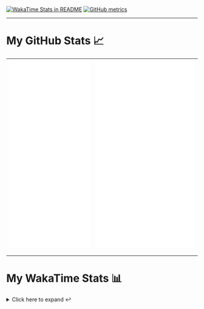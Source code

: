 [![WakaTime Stats in README](https://github.com/LOsioChico/LOsioChico/actions/workflows/waka.yml/badge.svg)](https://github.com/LOsioChico/LOsioChico/actions/workflows/waka.yml) [![GitHub metrics](https://github.com/LOsioChico/LOsioChico/actions/workflows/metrics.yml/badge.svg)](https://github.com/LOsioChico/LOsioChico/actions/workflows/metrics.yml)

---

# My GitHub Stats 📈

| ![](./assets/metrics.svg) | ![](./assets/metrics2.svg) |
| ------------------------- | -------------------------- |

---

# My WakaTime Stats 📊

<details>
<summary>Click here to expand ↩️</summary>
<br>

<!--START_SECTION:waka-->
![Code Time](http://img.shields.io/badge/Code%20Time-2%2C283%20hrs%2047%20mins-blue)

![Lines of code](https://img.shields.io/badge/From%20Hello%20World%20I%27ve%20Written-472.5%20thousand%20lines%20of%20code-blue)

**🐱 My GitHub Data** 

> 📦 694.7 kB Used in GitHub's Storage 
 > 
> 🏆 257 Contributions in the Year 2025
 > 
> 🚫 Not Opted to Hire
 > 
> 📜 29 Public Repositories 
 > 
> 🔑 34 Private Repositories 
 > 
**I'm a Night 🦉** 

```text
🌞 Morning                733 commits         ████░░░░░░░░░░░░░░░░░░░░░   14.95 % 
🌆 Daytime                1603 commits        ████████░░░░░░░░░░░░░░░░░   32.70 % 
🌃 Evening                1660 commits        ████████░░░░░░░░░░░░░░░░░   33.86 % 
🌙 Night                  906 commits         █████░░░░░░░░░░░░░░░░░░░░   18.48 % 
```
📅 **I'm Most Productive on Thursday** 

```text
Monday                   664 commits         ███░░░░░░░░░░░░░░░░░░░░░░   13.55 % 
Tuesday                  780 commits         ████░░░░░░░░░░░░░░░░░░░░░   15.91 % 
Wednesday                591 commits         ███░░░░░░░░░░░░░░░░░░░░░░   12.06 % 
Thursday                 919 commits         █████░░░░░░░░░░░░░░░░░░░░   18.75 % 
Friday                   735 commits         ████░░░░░░░░░░░░░░░░░░░░░   14.99 % 
Saturday                 764 commits         ████░░░░░░░░░░░░░░░░░░░░░   15.59 % 
Sunday                   449 commits         ██░░░░░░░░░░░░░░░░░░░░░░░   09.16 % 
```


📊 **This Week I Spent My Time On** 

```text
💬 Programming Languages: 
TypeScript               5 hrs 40 mins       ███████████░░░░░░░░░░░░░░   42.42 % 
Other                    1 hr 49 mins        ███░░░░░░░░░░░░░░░░░░░░░░   13.65 % 
SQL                      1 hr 46 mins        ███░░░░░░░░░░░░░░░░░░░░░░   13.28 % 
Astro                    1 hr 26 mins        ███░░░░░░░░░░░░░░░░░░░░░░   10.76 % 
TOML                     1 hr 3 mins         ██░░░░░░░░░░░░░░░░░░░░░░░   07.87 % 
```

**I Mostly Code in TypeScript** 

```text
TypeScript               33 repos            ████████████░░░░░░░░░░░░░   50.00 % 
Scala                    9 repos             ███░░░░░░░░░░░░░░░░░░░░░░   13.64 % 
JavaScript               7 repos             ███░░░░░░░░░░░░░░░░░░░░░░   10.61 % 
CSS                      5 repos             ██░░░░░░░░░░░░░░░░░░░░░░░   07.58 % 
Astro                    4 repos             ██░░░░░░░░░░░░░░░░░░░░░░░   06.06 % 
```




 Last Updated on 09/07/2025 01:14:48 UTC
<!--END_SECTION:waka-->

## </details>
